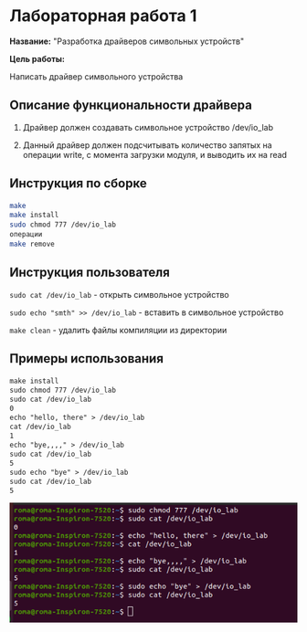 # Лабораторная работа 1

**Название:** "Разработка драйверов символьных устройств"

**Цель работы:**

Написать драйвер символьного устройства

## Описание функциональности драйвера

1. Драйвер должен создавать символьное устройство /dev/io_lab

2. Данный драйвер должен подсчитывать количество запятых на операции write, с момента загрузки модуля, и выводить их на read

## Инструкция по сборке

```bash
make
make install
sudo chmod 777 /dev/io_lab
операции
make remove
```

## Инструкция пользователя

`sudo cat /dev/io_lab` - открыть символьное устройство

`sudo echo "smth" >> /dev/io_lab` - вставить в символьное устройство

`make clean` - удалить файлы компиляции из директории

## Примеры использования

```shell
make install
sudo chmod 777 /dev/io_lab
sudo cat /dev/io_lab
0
echo "hello, there" > /dev/io_lab
cat /dev/io_lab
1
echo "bye,,,," > /dev/io_lab
sudo cat /dev/io_lab
5
sudo echo "bye" > /dev/io_lab
sudo cat /dev/io_lab
5
```

![Скрин работы](./images/work.png)

